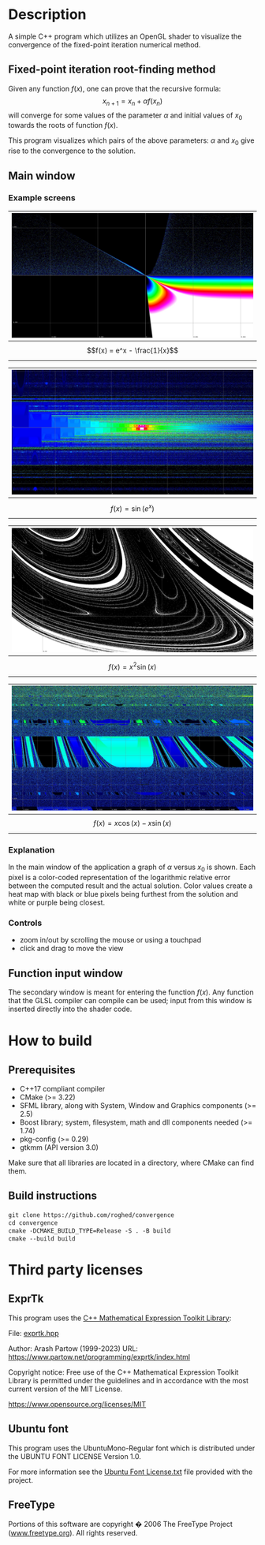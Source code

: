 # Description
A simple C++ program which utilizes an OpenGL shader to visualize the convergence of the fixed-point iteration numerical method.

## Fixed-point iteration root-finding method

Given any function $f(x)$, one can prove that the recursive formula:
$$x_{n+1}=x_n + \alpha f(x_n)$$
will converge for some values of the parameter $\alpha$ and initial values of $x_0$ towards the roots of function $f(x)$.

This program visualizes which pairs of the above parameters: $\alpha$ and $x_0$ give rise to the convergence to the solution.

## Main window

### Example screens

| ![example1.jpg](https://github.com/roghed/convergence/blob/master/doc/screens/example1.jpg) |
|:--:|
| $$f(x) = e^x - \frac{1}{x}$$ |

| ![example2.jpg](https://github.com/roghed/convergence/blob/master/doc/screens/example2.jpg) |
|:--:|
| $$f(x) = \sin(e^x)$$ |

| ![example3.jpg](https://github.com/roghed/convergence/blob/master/doc/screens/example3.jpg) |
|:--:|
| $$f(x) = x^2 \sin(x)$$ |

| ![example4.jpg](https://github.com/roghed/convergence/blob/master/doc/screens/example4.jpg) |
|:--:|
| $$f(x) = x\cos(x) - x\sin(x)$$ |

### Explanation

In the main window of the application a graph of $\alpha$ versus $x_0$ is shown. Each pixel is a color-coded representation of the logarithmic relative error between the computed result and the actual solution. Color values create a heat map with black or blue pixels being furthest from the solution and white or purple being closest.

### Controls

- zoom in/out by scrolling the mouse or using a touchpad
- click and drag to move the view

## Function input window

The secondary window is meant for entering the function $f(x)$. Any function that the GLSL compiler can compile can be used; input from this window is inserted directly into the shader code.

# How to build

## Prerequisites

- C++17 compliant compiler
- CMake (>= 3.22)
- SFML library, along with System, Window and Graphics components (>= 2.5)
- Boost library; system, filesystem, math and dll components needed (>= 1.74)
- pkg-config (>= 0.29)
- gtkmm (API version 3.0)

Make sure that all libraries are located in a directory, where CMake can find them.

## Build instructions

```
git clone https://github.com/roghed/convergence
cd convergence
cmake -DCMAKE_BUILD_TYPE=Release -S . -B build
cmake --build build
```

# Third party licenses

## ExprTk

This program uses the [C++ Mathematical Expression Toolkit Library](https://github.com/ArashPartow/exprtk):

File: [exprtk.hpp](third_party/include/exprtk.hpp)

Author: Arash Partow (1999-2023)
URL: https://www.partow.net/programming/exprtk/index.html 

Copyright notice:
Free  use  of  the  C++  Mathematical  Expression  Toolkit  Library is
permitted under the guidelines and in accordance with the most current
version of the MIT License.

https://www.opensource.org/licenses/MIT

## Ubuntu font

This program uses the UbuntuMono-Regular font which is distributed under the UBUNTU FONT LICENSE Version 1.0.

For more information see the [Ubuntu Font License.txt](https://github.com/roghed/convergence/blob/master/Ubuntu%20Font%20License.txt) file provided with the project.

## FreeType

Portions of this software are copyright � 2006 The FreeType Project (www.freetype.org).
All rights reserved.

